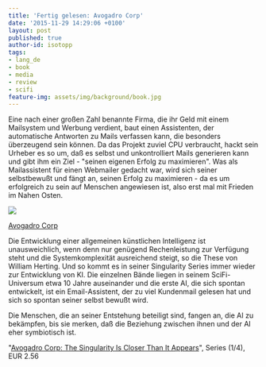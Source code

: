 ```yaml
---
title: 'Fertig gelesen: Avogadro Corp'
date: '2015-11-29 14:29:06 +0100'
layout: post
published: true
author-id: isotopp
tags:
- lang_de
- book
- media
- review
- scifi
feature-img: assets/img/background/book.jpg
---
```

Eine nach einer großen Zahl benannte Firma, die ihr Geld mit einem Mailsystem und Werbung verdient, baut einen Assistenten, der automatische Antworten zu Mails verfassen kann, die besonders überzeugend sein können. Da das Projekt zuviel CPU verbraucht, hackt sein Urheber es so um, daß es selbst und unkontrolliert Mails generieren kann und gibt ihm ein Ziel - "seinen eigenen Erfolg zu maximieren". Was als Mailassistent für einen Webmailer gedacht war, wird sich seiner selbstbewußt und fängt an, seinen Erfolg zu maximieren - da es um erfolgreich zu sein auf Menschen angewiesen ist, also erst mal mit Frieden im Nahen Osten.

[![](/uploads/2015/11/avogradro.jpg)](https://www.amazon.de/Avogadro-Corp-Singularity-Appears-English-ebook/dp/B006ACIMQQ)

[Avogadro Corp](https://www.amazon.de/Avogadro-Corp-Singularity-Appears-English-ebook/dp/B006ACIMQQ)

Die Entwicklung einer allgemeinen künstlichen Intelligenz ist unausweichlich, wenn denn nur genügend Rechenleistung zur Verfügung steht und die Systemkomplexität ausreichend steigt, so die These von William Herting. Und so kommt es in seiner Singularity Series immer wieder zur Entwicklung von KI. Die einzelnen Bände liegen in seinem SciFi-Universum etwa 10 Jahre auseinander und die erste AI, die sich spontan entwickelt, ist ein Email-Assistent, der zu viel Kundenmail gelesen hat und sich so spontan seiner selbst bewußt wird.

Die Menschen, die an seiner Entstehung beteiligt sind, fangen an, die AI zu bekämpfen, bis sie merken, daß die Beziehung zwischen ihnen und der AI eher symbiotisch ist.


"[Avogadro Corp: The Singularity Is Closer Than It Appears](https://www.amazon.de/Avogadro-Corp-Singularity-Appears-English-ebook/dp/B006ACIMQQ)", Series (1/4), EUR 2.56
